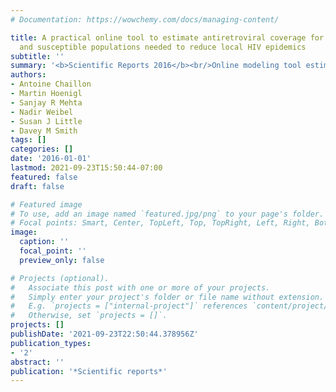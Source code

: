 ```yaml
---
# Documentation: https://wowchemy.com/docs/managing-content/

title: A practical online tool to estimate antiretroviral coverage for HIV infected
  and susceptible populations needed to reduce local HIV epidemics
subtitle: ''
summary: '<b>Scientific Reports 2016</b><br/>Online modeling tool estimates ART coverage needed to curb local HIV epidemics.'
authors:
- Antoine Chaillon
- Martin Hoenigl
- Sanjay R Mehta
- Nadir Weibel
- Susan J Little
- Davey M Smith
tags: []
categories: []
date: '2016-01-01'
lastmod: 2021-09-23T15:50:44-07:00
featured: false
draft: false

# Featured image
# To use, add an image named `featured.jpg/png` to your page's folder.
# Focal points: Smart, Center, TopLeft, Top, TopRight, Left, Right, BottomLeft, Bottom, BottomRight.
image:
  caption: ''
  focal_point: ''
  preview_only: false

# Projects (optional).
#   Associate this post with one or more of your projects.
#   Simply enter your project's folder or file name without extension.
#   E.g. `projects = ["internal-project"]` references `content/project/deep-learning/index.md`.
#   Otherwise, set `projects = []`.
projects: []
publishDate: '2021-09-23T22:50:44.378956Z'
publication_types:
- '2'
abstract: ''
publication: '*Scientific reports*'
---
```


